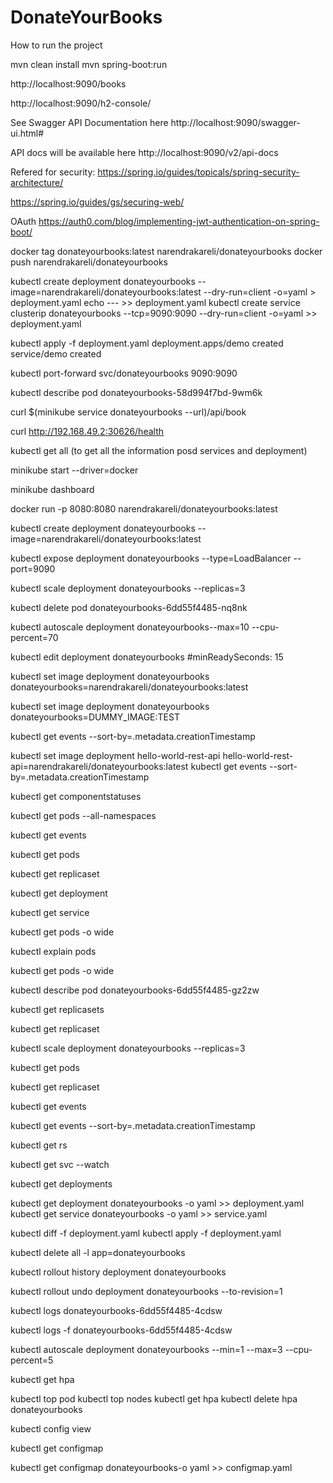 # DonateYourBooks

How to run the project 

mvn clean install
mvn spring-boot:run

http://localhost:9090/books

http://localhost:9090/h2-console/

See Swagger API Documentation here http://localhost:9090/swagger-ui.html#

API docs will be available here http://localhost:9090/v2/api-docs

Refered for security:
https://spring.io/guides/topicals/spring-security-architecture/

https://spring.io/guides/gs/securing-web/

OAuth 
https://auth0.com/blog/implementing-jwt-authentication-on-spring-boot/



docker tag donateyourbooks:latest narendrakareli/donateyourbooks
docker push narendrakareli/donateyourbooks

kubectl create deployment donateyourbooks --image=narendrakareli/donateyourbooks:latest --dry-run=client -o=yaml > deployment.yaml
echo --- >> deployment.yaml
kubectl create service clusterip donateyourbooks --tcp=9090:9090 --dry-run=client -o=yaml >> deployment.yaml

kubectl apply -f deployment.yaml
deployment.apps/demo created
service/demo created


kubectl port-forward svc/donateyourbooks 9090:9090


kubectl describe pod donateyourbooks-58d994f7bd-9wm6k


curl $(minikube service donateyourbooks --url)/api/book

curl http://192.168.49.2:30626/health

kubectl get all   (to get all the information posd services and deployment)

minikube start --driver=docker


minikube dashboard


docker run -p 8080:8080 narendrakareli/donateyourbooks:latest

kubectl create deployment donateyourbooks --image=narendrakareli/donateyourbooks:latest


kubectl expose deployment donateyourbooks --type=LoadBalancer --port=9090

kubectl scale deployment donateyourbooks --replicas=3


kubectl delete pod donateyourbooks-6dd55f4485-nq8nk

kubectl autoscale deployment donateyourbooks--max=10 --cpu-percent=70

kubectl edit deployment donateyourbooks #minReadySeconds: 15

kubectl set image deployment donateyourbooks donateyourbooks=narendrakareli/donateyourbooks:latest


kubectl set image deployment donateyourbooks donateyourbooks=DUMMY_IMAGE:TEST

kubectl get events --sort-by=.metadata.creationTimestamp

kubectl set image deployment hello-world-rest-api hello-world-rest-api=narendrakareli/donateyourbooks:latest
kubectl get events --sort-by=.metadata.creationTimestamp

kubectl get componentstatuses

kubectl get pods --all-namespaces

kubectl get events

kubectl get pods

kubectl get replicaset

kubectl get deployment

kubectl get service

kubectl get pods -o wide

kubectl explain pods

kubectl get pods -o wide

kubectl describe pod donateyourbooks-6dd55f4485-gz2zw

kubectl get replicasets

kubectl get replicaset

kubectl scale deployment donateyourbooks --replicas=3

kubectl get pods

kubectl get replicaset

kubectl get events


kubectl get events --sort-by=.metadata.creationTimestamp

kubectl get rs

kubectl get svc --watch

kubectl get deployments

kubectl get deployment donateyourbooks -o yaml >> deployment.yaml 
kubectl get service donateyourbooks -o yaml >> service.yaml 

kubectl diff -f deployment.yaml
kubectl apply -f deployment.yaml

kubectl delete all -l app=donateyourbooks

kubectl rollout history deployment donateyourbooks

kubectl rollout undo deployment donateyourbooks --to-revision=1

kubectl logs donateyourbooks-6dd55f4485-4cdsw

kubectl logs -f donateyourbooks-6dd55f4485-4cdsw

kubectl autoscale deployment donateyourbooks --min=1 --max=3 --cpu-percent=5 

kubectl get hpa

kubectl top pod
kubectl top nodes
kubectl get hpa
kubectl delete hpa donateyourbooks

kubectl config view

kubectl get configmap

kubectl get configmap donateyourbooks-o yaml >> configmap.yaml



